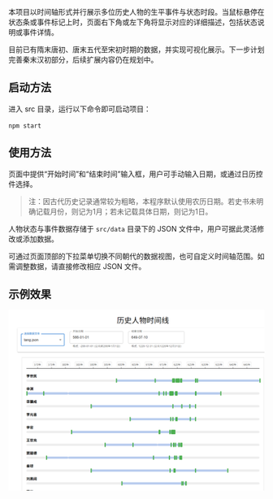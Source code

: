本项目以时间轴形式并行展示多位历史人物的生平事件与状态时段。当鼠标悬停在状态条或事件标记上时，页面右下角或左下角将显示对应的详细描述，包括状态说明或事件详情。

目前已有隋末唐初、唐末五代至宋初时期的数据，并实现可视化展示。下一步计划完善秦末汉初部分，后续扩展内容仍在规划中。

## 启动方法
进入 src 目录，运行以下命令即可启动项目：

`npm start`
## 使用方法
页面中提供“开始时间”和“结束时间”输入框，用户可手动输入日期，或通过日历控件选择。

> 注：因古代历史记录通常较为粗略，本程序默认使用农历日期。若史书未明确记载月份，则记为1月；若未记载具体日期，则记为1日。

人物状态与事件数据存储于 `src/data` 目录下的 JSON 文件中，用户可据此灵活修改或添加数据。

可通过页面顶部的下拉菜单切换不同朝代的数据视图，也可自定义时间轴范围。如需调整数据，请直接修改相应 JSON 文件。

## 示例效果
![alt text](image.png)